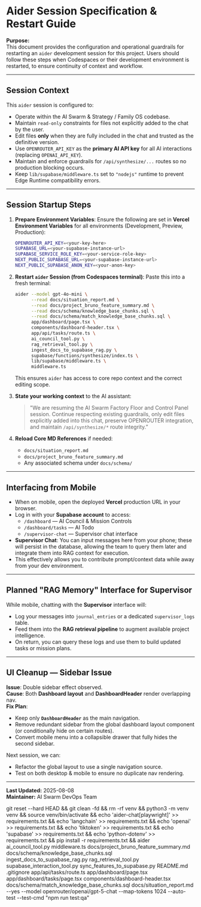 # Aider Session Specification & Restart Guide

**Purpose:**  
This document provides the configuration and operational guardrails for restarting an `aider` development session for this project. Users should follow these steps when Codespaces or their development environment is restarted, to ensure continuity of context and workflow.

---

## **Session Context**

This `aider` session is configured to:
- Operate within the AI Swarm & Strategy / Family OS codebase.
- Maintain `read-only` constraints for files not explicitly added to the chat by the user.
- Edit files **only** when they are fully included in the chat and trusted as the definitive version.
- Use `OPENROUTER_API_KEY` as the **primary AI API key** for all AI interactions (replacing `OPENAI_API_KEY`).
- Maintain and enforce guardrails for `/api/synthesize/...` routes so no production blocking occurs.
- Keep `lib/supabase/middleware.ts` set to `"nodejs"` runtime to prevent Edge Runtime compatibility errors.

---

## **Session Startup Steps**

1. **Prepare Environment Variables**:
   Ensure the following are set in **Vercel Environment Variables** for all environments (Development, Preview, Production):
   ```bash
   OPENROUTER_API_KEY=<your-key-here>
   SUPABASE_URL=<your-supabase-instance-url>
   SUPABASE_SERVICE_ROLE_KEY=<your-service-role-key>
   NEXT_PUBLIC_SUPABASE_URL=<your-supabase-instance-url>
   NEXT_PUBLIC_SUPABASE_ANON_KEY=<your-anon-key>
   ```

2. **Restart `aider` Session (from Codespaces terminal)**:
   Paste this into a fresh terminal:
   ```bash
   aider --model gpt-4o-mini \
         --read docs/situation_report.md \
         --read docs/project_bruno_feature_summary.md \
         --read docs/schema/knowledge_base_chunks.sql \
         --read docs/schema/match_knowledge_base_chunks.sql \
         app/dashboard/page.tsx \
         components/dashboard-header.tsx \
         app/api/tasks/route.ts \
         ai_council_tool.py \
         rag_retrieval_tool.py \
         ingest_docs_to_supabase_rag.py \
         supabase/functions/synthesize/index.ts \
         lib/supabase/middleware.ts \
         middleware.ts
   ```
   This ensures `aider` has access to core repo context and the correct editing scope.

3. **State your working context** to the AI assistant:  
   > "We are resuming the AI Swarm Factory Floor and Control Panel session. Continue respecting existing guardrails, only edit files explicitly added into this chat, preserve OPENROUTER integration, and maintain `/api/synthesize/*` route integrity.”

4. **Reload Core MD References** if needed:  
   - `docs/situation_report.md`  
   - `docs/project_bruno_feature_summary.md`  
   - Any associated schema under `docs/schema/`

---

## **Interfacing from Mobile**

- When on mobile, open the deployed **Vercel** production URL in your browser.  
- Log in with your **Supabase account** to access:  
  - `/dashboard` — AI Council & Mission Controls  
  - `/dashboard/tasks` — AI Todo  
  - `/supervisor-chat` — Supervisor chat interface  
- **Supervisor Chat**: You can input messages here from your phone; these will persist in the database, allowing the team to query them later and integrate them into RAG context for execution.  
- This effectively allows you to contribute prompt/context data while away from your dev environment.

---

## **Planned "RAG Memory" Interface for Supervisor**

While mobile, chatting with the **Supervisor** interface will:
- Log your messages into `journal_entries` or a dedicated `supervisor_logs` table.
- Feed them into the **RAG retrieval pipeline** to augment available project intelligence.
- On return, you can query these logs and use them to build updated tasks or mission plans.

---

## **UI Cleanup — Sidebar Issue**

**Issue**: Double sidebar effect observed.  
**Cause**: Both **Dashboard layout** and **DashboardHeader** render overlapping nav.  
**Fix Plan**:  
- Keep only **`DashboardHeader`** as the main navigation.  
- Remove redundant sidebar from the global dashboard layout component (or conditionally hide on certain routes).  
- Convert mobile menu into a collapsible drawer that fully hides the second sidebar.

Next session, we can:
- Refactor the global layout to use a single navigation source.
- Test on both desktop & mobile to ensure no duplicate nav rendering.

---

**Last Updated:** 2025-08-08  
**Maintainer:** AI Swarm DevOps Team


git reset --hard HEAD && git clean -fd && rm -rf venv && python3 -m venv venv && source venv/bin/activate && echo 'aider-chat[playwright]' >> requirements.txt && echo 'langchain' >> requirements.txt && echo 'openai' >> requirements.txt && echo 'tiktoken' >> requirements.txt && echo 'supabase' >> requirements.txt && echo 'python-dotenv' >> requirements.txt && pip install -r requirements.txt && aider ai_council_tool.py middleware.ts docs/project_bruno_feature_summary.md docs/schema/knowledge_base_chunks.sql ingest_docs_to_supabase_rag.py rag_retrieval_tool.py supabase_interaction_tool.py sync_features_to_supabase.py README.md .gitignore app/api/tasks/route.ts app/dashboard/page.tsx app/dashboard/tasks/page.tsx components/dashboard-header.tsx docs/schema/match_knowledge_base_chunks.sql docs/situation_report.md --yes --model openrouter/openai/gpt-5-chat --map-tokens 1024 --auto-test --test-cmd "npm run test:qa"